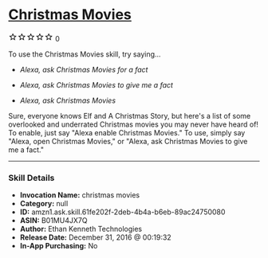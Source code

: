 # [Christmas Movies](http://alexa.amazon.com/#skills/amzn1.ask.skill.61fe202f-2deb-4b4a-b6eb-89ac24750080)
![0 stars](../../images/ic_star_border_black_18dp_1x.png)![0 stars](../../images/ic_star_border_black_18dp_1x.png)![0 stars](../../images/ic_star_border_black_18dp_1x.png)![0 stars](../../images/ic_star_border_black_18dp_1x.png)![0 stars](../../images/ic_star_border_black_18dp_1x.png) 0

To use the Christmas Movies skill, try saying...

* *Alexa, ask Christmas Movies for a fact*

* *Alexa, ask Christmas Movies to give me a fact*

* *Alexa, ask Christmas Movies*

Sure, everyone knows Elf and A Christmas Story, but here's a list of some overlooked and underrated Christmas movies you may never have heard of!
To enable, just say "Alexa enable Christmas Movies."
To use, simply say "Alexa, open Christmas Movies," or "Alexa, ask Christmas Movies to give me a fact."

***

### Skill Details

* **Invocation Name:** christmas movies
* **Category:** null
* **ID:** amzn1.ask.skill.61fe202f-2deb-4b4a-b6eb-89ac24750080
* **ASIN:** B01MU4JX7Q
* **Author:** Ethan Kenneth Technologies
* **Release Date:** December 31, 2016 @ 00:19:32
* **In-App Purchasing:** No
